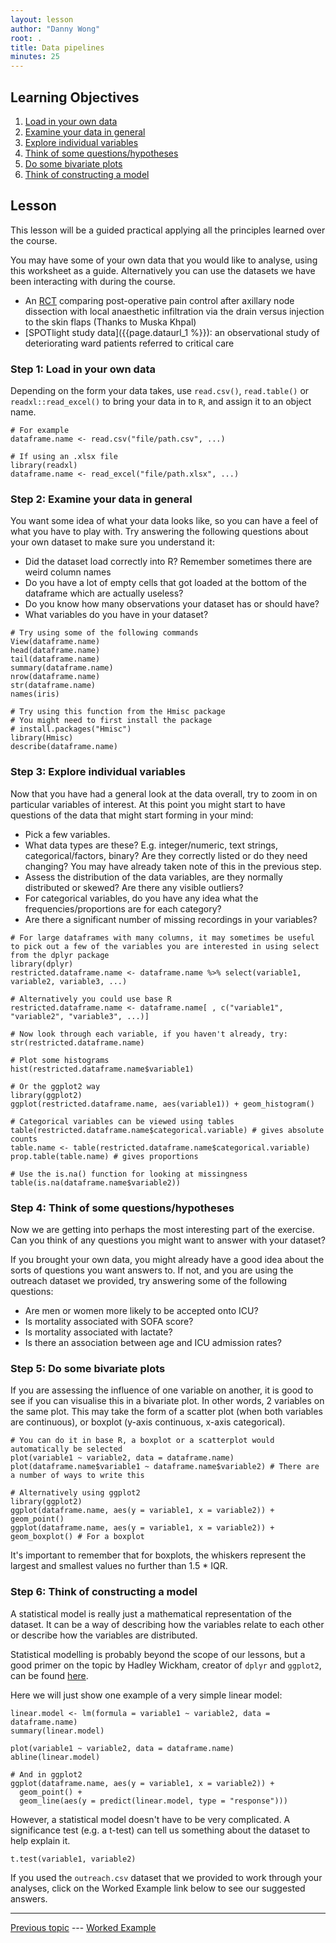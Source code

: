 ```yaml
---
layout: lesson
author: "Danny Wong"
root: .
title: Data pipelines
minutes: 25
---
```


<!-- rename file with the lesson name replacing template -->

## Learning Objectives 

1. [Load in your own data](#load)
2. [Examine your data in general](#examine)
3. [Explore individual variables](#exploration)
4. [Think of some questions/hypotheses](#hypotheses)
5. [Do some bivariate plots](#bivariate)
6. [Think of constructing a model](#model)

<!-- * Data Analysis Practical Worksheet - (v1) Danny

- [ ] Decide on the structure for analysis
- [ ] Create a example analysis for the Outreach dataset

 -->

## Lesson 

This lesson will be a guided practical applying all the principles learned over the course.

You may have some of your own data that you would like to analyse, using this worksheet as a guide. Alternatively you can use the datasets we have been interacting with during the course.

- An [RCT]({{page.dataurl_2%}}) comparing post-operative pain control after axillary node dissection with local anaesthetic infiltration via the drain versus injection to the skin flaps (Thanks to Muska Khpal)
- [SPOTlight study data]({{page.dataurl_1 %}}): an observational study of deteriorating ward patients referred to critical care

<a name="load"></a>

### Step 1: Load in your own data

Depending on the form your data takes, use `read.csv()`, `read.table()` or `readxl::read_excel()` to bring your data in to `R`, and assign it to an object name.

```
# For example
dataframe.name <- read.csv("file/path.csv", ...)

# If using an .xlsx file
library(readxl)
dataframe.name <- read_excel("file/path.xlsx", ...)
```

<a name="examine"></a>

### Step 2: Examine your data in general

You want some idea of what your data looks like, so you can have a feel of what you have to play with. Try answering the following questions about your own dataset to make sure you understand it:

- Did the dataset load correctly into R? Remember sometimes there are weird column names
- Do you have a lot of empty cells that got loaded at the bottom of the dataframe which are actually useless?
- Do you know how many observations your dataset has or should have?
- What variables do you have in your dataset?

```
# Try using some of the following commands
View(dataframe.name)
head(dataframe.name)
tail(dataframe.name)
summary(dataframe.name)
nrow(dataframe.name)
str(dataframe.name)
names(iris)

# Try using this function from the Hmisc package
# You might need to first install the package
# install.packages("Hmisc")
library(Hmisc)
describe(dataframe.name)
```
<a name="exploration"></a>

### Step 3: Explore individual variables

Now that you have had a general look at the data overall, try to zoom in on particular variables of interest. At this point you might start to have questions of the data that might start forming in your mind:

- Pick a few variables.
- What data types are these? E.g. integer/numeric, text strings, categorical/factors, binary? Are they correctly listed or do they need changing? You may have already taken note of this in the previous step.
- Assess the distribution of the data variables, are they normally distributed or skewed? Are there any visible outliers?
- For categorical variables, do you have any idea what the frequencies/proportions are for each category?
- Are there a significant number of missing recordings in your variables?

```
# For large dataframes with many columns, it may sometimes be useful to pick out a few of the variables you are interested in using select from the dplyr package
library(dplyr)
restricted.dataframe.name <- dataframe.name %>% select(variable1, variable2, variable3, ...)

# Alternatively you could use base R
restricted.dataframe.name <- dataframe.name[ , c("variable1", "variable2", "variable3", ...)]

# Now look through each variable, if you haven't already, try:
str(restricted.dataframe.name)

# Plot some histograms
hist(restricted.dataframe.name$variable1)

# Or the ggplot2 way
library(ggplot2)
ggplot(restricted.dataframe.name, aes(variable1)) + geom_histogram()

# Categorical variables can be viewed using tables
table(restricted.dataframe.name$categorical.variable) # gives absolute counts
table.name <- table(restricted.dataframe.name$categorical.variable)
prop.table(table.name) # gives proportions

# Use the is.na() function for looking at missingness
table(is.na(dataframe.name$variable2))
```

<a name="hypotheses"></a>

### Step 4: Think of some questions/hypotheses

Now we are getting into perhaps the most interesting part of the exercise. Can you think of any questions you might want to answer with your dataset?

If you brought your own data, you might already have a good idea about the sorts of questions you want answers to. If not, and you are using the outreach dataset we provided, try answering some of the following questions:

- Are men or women more likely to be accepted onto ICU?
- Is mortality associated with SOFA score?
- Is mortality associated with lactate?
- Is there an association between age and ICU admission rates?

<a name="bivariate"></a>

### Step 5: Do some bivariate plots

If you are assessing the influence of one variable on another, it is good to see if you can visualise this in a bivariate plot. In other words, 2 variables on the same plot. This may take the form of a scatter plot (when both variables are continuous), or boxplot (y-axis continuous, x-axis categorical). 
```
# You can do it in base R, a boxplot or a scatterplot would automatically be selected
plot(variable1 ~ variable2, data = dataframe.name)
plot(dataframe.name$variable1 ~ dataframe.name$variable2) # There are a number of ways to write this

# Alternatively using ggplot2
library(ggplot2)
ggplot(dataframe.name, aes(y = variable1, x = variable2)) + geom_point()
ggplot(dataframe.name, aes(y = variable1, x = variable2)) + geom_boxplot() # For a boxplot
```

It's important to remember that for boxplots, the whiskers represent the largest and smallest values no further than 1.5 * IQR.

<a name="model"></a>

### Step 6: Think of constructing a model

A statistical model is really just a mathematical representation of the dataset. It can be a way of describing how the variables relate to each other or describe how the variables are distributed.

Statistical modelling is probably beyond the scope of our lessons, but a good primer on the topic by Hadley Wickham, creator of `dplyr` and `ggplot2`, can be found [here](http://r4ds.had.co.nz/model-intro.html).

Here we will just show one example of a very simple linear model:

```
linear.model <- lm(formula = variable1 ~ variable2, data = dataframe.name)
summary(linear.model)

plot(variable1 ~ variable2, data = dataframe.name)
abline(linear.model)

# And in ggplot2
ggplot(dataframe.name, aes(y = variable1, x = variable2)) +
  geom_point() + 
  geom_line(aes(y = predict(linear.model, type = "response")))
```

However, a statistical model doesn't have to be very complicated. A significance test (e.g. a t-test) can tell us something about the dataset to help explain it. 

```
t.test(variable1, variable2)
```

If you used the `outreach.csv` dataset that we provided to work through your analyses, click on the Worked Example link below to see our suggested answers.

---

[Previous topic](06-lesson-06-dataviz.html) --- [Worked Example](08-lesson-08-data-analysis-worked-example.html)

